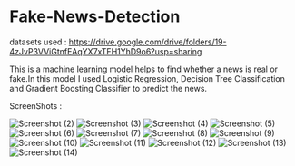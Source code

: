 # Fake-News-Detection
datasets used : https://drive.google.com/drive/folders/19-4zJvP3VViGtnfEAqYX7xTFH1YhD9o6?usp=sharing

This is a machine learning model helps to find whether a news is real or fake.In this model I used Logistic Regression, Decision Tree Classification and Gradient Boosting Classifier to predict the news.

ScreenShots : 

![Screenshot (2)](https://user-images.githubusercontent.com/68942781/150292174-e48fe9de-715d-4d63-89d2-4320154c31f8.png)
![Screenshot (3)](https://user-images.githubusercontent.com/68942781/150292181-f75e3c35-04f4-4b13-8439-54f42014ad02.png)
![Screenshot (4)](https://user-images.githubusercontent.com/68942781/150292185-6dd50e05-a207-4a1d-85b1-949726cbd32f.png)
![Screenshot (5)](https://user-images.githubusercontent.com/68942781/150292190-156add6a-1272-44e5-992e-bf032b87759e.png)
![Screenshot (6)](https://user-images.githubusercontent.com/68942781/150292194-ee5009f0-212c-410e-ab8d-5cce6244e9a4.png)
![Screenshot (7)](https://user-images.githubusercontent.com/68942781/150292195-55b29f91-f04a-4949-b270-10010317d078.png)
![Screenshot (8)](https://user-images.githubusercontent.com/68942781/150292197-c98ff918-53ef-44dc-8965-1af9643e85b4.png)
![Screenshot (9)](https://user-images.githubusercontent.com/68942781/150292200-89090eb7-68d4-4213-9b72-e1a3eeb6cc01.png)
![Screenshot (10)](https://user-images.githubusercontent.com/68942781/150292202-cb4999f7-00f4-4a53-b229-750fbaf7d582.png)
![Screenshot (11)](https://user-images.githubusercontent.com/68942781/150292204-d8d93632-9dc8-40b2-b75b-aaa6ffca33e0.png)
![Screenshot (12)](https://user-images.githubusercontent.com/68942781/150292208-b8d00663-5612-45cd-b932-de4f9698189a.png)
![Screenshot (13)](https://user-images.githubusercontent.com/68942781/150292210-9fbdf2eb-e645-40e3-97a9-476c1af42af9.png)
![Screenshot (14)](https://user-images.githubusercontent.com/68942781/150292213-0fc00b82-3154-4356-b8d0-67a4267f92ae.png)

